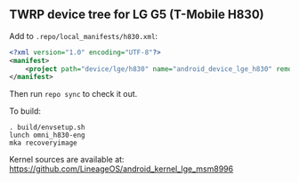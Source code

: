 ## TWRP device tree for LG G5 (T-Mobile H830)

Add to `.repo/local_manifests/h830.xml`:

```xml
<?xml version="1.0" encoding="UTF-8"?>
<manifest>
	<project path="device/lge/h830" name="android_device_lge_h830" remote="TeamWin" revision="android-7.1" />
</manifest>
```

Then run `repo sync` to check it out.

To build:

```
. build/envsetup.sh
lunch omni_h830-eng
mka recoveryimage
```

Kernel sources are available at: https://github.com/LineageOS/android_kernel_lge_msm8996


